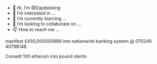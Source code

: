 - 👋 Hi, I’m @Dajobioking
- 👀 I’m interested in ...
- 🌱 I’m currently learning ...
- 💞️ I’m looking to collaborate on ...
- 📫 How to reach me ...

<!---
Dajobioking/Dajobioking is a ✨ special ✨ repository because its `README.md` (this file) appears on your GitHub profile.
You can click the Preview link to take a look at your changes.
--->manifest £450,000000999 into nationwink banking system @ 070246 40798148.
Convett 100 etherum into pound sterlin

